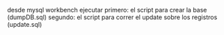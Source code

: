 desde mysql workbench ejecutar
primero: el script para crear la base (dumpDB.sql)
segundo: el script para correr el update sobre los registros (update.sql)

